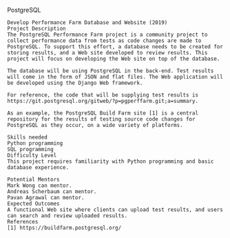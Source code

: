PostgreSQL

    Develop Performance Farm Database and Website (2019)
    Project Description
    The PostgreSQL Performance Farm project is a community project to collect performance data from tests as code changes are made to PostgreSQL. To support this effort, a database needs to be created for storing results, and a Web site developed to review results. This project will focus on developing the Web site on top of the database.

    The database will be using PostgreSQL in the back-end. Test results will come in the form of JSON and flat files. The Web application will be developed using the Django Web framework.

    For reference, the code that will be supplying test results is https://git.postgresql.org/gitweb/?p=pgperffarm.git;a=summary.

    As an example, the PostgreSQL Build Farm site [1] is a central repository for the results of testing source code changes for PostgreSQL as they occur, on a wide variety of platforms.

    Skills needed
    Python programming
    SQL programming
    Difficulty Level
    This project requires familiarity with Python programming and basic database experience.

    Potential Mentors
    Mark Wong can mentor.
    Andreas Scherbaum can mentor.
    Pavan Agrawal can mentor.
    Expected Outcomes
    A functional Web site where clients can upload test results, and users can search and review uploaded results.
    References
    [1] https://buildfarm.postgresql.org/
